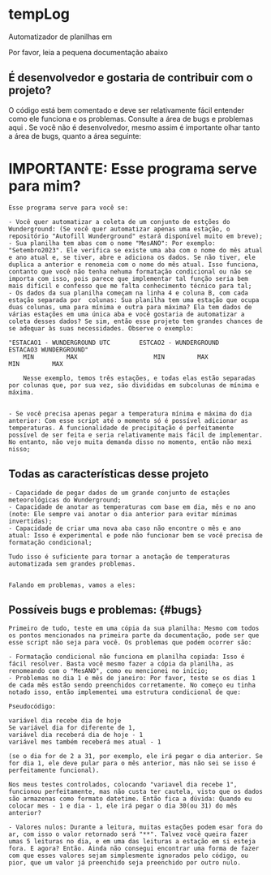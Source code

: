 # tempLog
Automatizador de planilhas em 

Por favor, leia a pequena documentação abaixo

## É desenvolvedor e gostaria de contribuir com o projeto? 

 O código está bem comentado e deve ser relativamente fácil entender como ele funciona e os problemas. Consulte a área de bugs e problemas aqui . Se você não é desenvolvedor, mesmo assim é importante olhar tanto a área de bugs, quanto a área seguinte:

# IMPORTANTE: Esse programa serve para mim?

    Esse programa serve para você se:

    - Você quer automatizar a coleta de um conjunto de estções do Wunderground: (Se você quer automatizar apenas uma estação, o repositório "Autofill Wunderground" estará disponível muito em breve);
    - Sua planilha tem abas com o nome "MesANO": Por exemplo: "Setembro2023". Ele verifica se existe uma aba com o nome do mês atual e ano atual e, se tiver, abre e adiciona os dados. Se não tiver, ele duplica a anterior e renomeia com o nome do mês atual. Isso funciona, contanto que você não tenha nehuma formatação condicional ou não se importa com isso, pois parece que implementar tal função seria bem mais difícil e confesso que me falta conhecimento técnico para tal;
    - Os dados da sua planilha começam na linha 4 e coluna B, com cada estação separada por  colunas: Sua planilha tem uma estação que ocupa duas colunas, uma para mínima e outra para máxima? Ela tem dados de várias estações em uma única aba e você gostaria de automatizar a coleta desses dados? Se sim, então esse projeto tem grandes chances de se adequar às suas necessidades. Observe o exemplo:

    "ESTACAO1 - WUNDERGROUND UTC		ESTCAO2 - WUNDERGROUND		ESTACAO3 WUNDERGROUND"
    	MIN	        MAX                     MIN         MAX             MIN         MAX

        Nesse exemplo, temos três estações, e todas elas estão separadas por colunas que, por sua vez, são divididas em subcolunas de mínima e máxima.


    - Se você precisa apenas pegar a temperatura mínima e máxima do dia anterior: Com esse script até o momento só é possível adicionar as temperaturas. A funcionalidade de precipitação é perfeitamente possível de ser feita e seria relativamente mais fácil de implementar. No entanto, não vejo muita demanda disso no momento, então não mexi nisso;


## Todas as características desse projeto

    - Capacidade de pegar dados de um grande conjunto de estações meteorológicas do Wunderground;
    - Capacidade de anotar as temperaturas com base em dia, mês e no ano (note: Ele sempre vai anotar o dia anterior para evitar mínimas invertidas);
    - Capacidade de criar uma nova aba caso não encontre o mês e ano atual: Isso é experimental e pode não funcionar bem se você precisa de formatação condicional;

    Tudo isso é suficiente para tornar a anotação de temperaturas automatizada sem grandes problemas. 
    
    
    Falando em problemas, vamos a eles:



## Possíveis bugs e problemas: {#bugs}

    Primeiro de tudo, teste em uma cópia da sua planilha: Mesmo com todos os pontos mencionados na primeira parte da documentação, pode ser que esse script não seja para você. Os problemas que podem ocorrer são:

    - Formatação condicional não funciona em planilha copiada: Isso é fácil resolver. Basta você mesmo fazer a cópia da planilha, as renomeando com o "MesANO", como eu mencionei no início;
    - Problemas no dia 1 e mês de janeiro: Por favor, teste se os dias 1 de cada mês estão sendo preenchidos corretamente. No começo eu tinha notado isso, então implementei uma estrutura condicional de que:

    Pseudocódigo:
    
    variável dia recebe dia de hoje
    Se variável dia for diferente de 1,
    variável dia receberá dia de hoje - 1
    variável mes também receberá mes atual - 1
    
    (se o dia for de 2 a 31, por exemplo, ele irá pegar o dia anterior. Se for dia 1, ele deve pular para o mês anterior, mas não sei se isso é perfeitamente funcional).
    
    Nos meus testes controlados, colocando "variavel dia recebe 1", funcionou perfeitamente, mas não custa ter cautela, visto que os dados são armazenas como formato datetime. Então fica a dúvida: Quando eu colocar mes - 1 e dia - 1, ele irá pegar o dia 30(ou 31) do mês anterior? 

    - Valores nulos: Durante a leitura, muitas estações podem esar fora do ar, com isso o valor retornado será "**". Talvez você queira fazer umas 5 leituras no dia, e em uma das leituras a estação em si esteja fora. E agora? Então. Ainda não consegui encontrar uma forma de fazer com que esses valores sejam simplesmente ignorados pelo código, ou pior, que um valor já preenchido seja preenchido por outro nulo.
